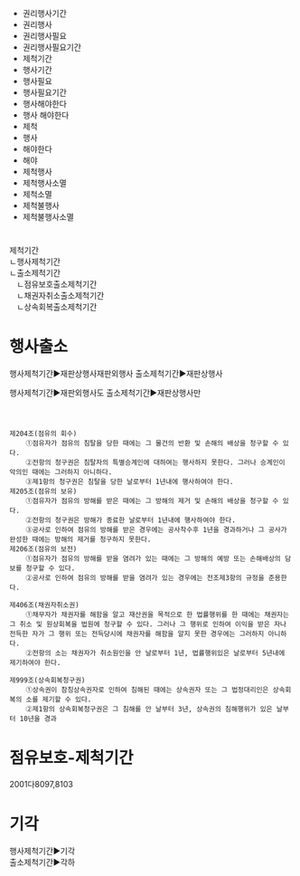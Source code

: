 - 권리행사기간  
- 권리행사
- 권리행사필요
- 권리행사필요기간  
- 제척기간  
- 행사기간
- 행사필요
- 행사필요기간
- 행사해야한다
- 행사 해야한다
- 제척
- 행사
- 해야한다
- 해야
- 제척행사
- 제척행사소멸
- 제척소멸
- 제척불행사
- 제척불행사소멸



#
제척기간  
ㄴ행사제척기간  
ㄴ출소제척기간  
ㅤㄴ점유보호출소제척기간  
ㅤㄴ채권자취소출소제척기간  
ㅤㄴ상속회복출소제척기간  


# 행사출소
행사제척기간▶재판상행사재판외행사
출소제척기간▶재판상행사

행사제척기간▶재판외행사도
출소제척기간▶재판상행사만



#
```

제204조(점유의 회수) 
    ①점유자가 점유의 침탈을 당한 때에는 그 물건의 반환 및 손해의 배상을 청구할 수 있다.
    ②전항의 청구권은 침탈자의 특별승계인에 대하여는 행사하지 못한다. 그러나 승계인이 악의인 때에는 그러하지 아니하다.
    ③제1항의 청구권은 침탈을 당한 날로부터 1년내에 행사하여야 한다.
제205조(점유의 보유) 
    ①점유자가 점유의 방해를 받은 때에는 그 방해의 제거 및 손해의 배상을 청구할 수 있다.
    ②전항의 청구권은 방해가 종료한 날로부터 1년내에 행사하여야 한다.
    ③공사로 인하여 점유의 방해를 받은 경우에는 공사착수후 1년을 경과하거나 그 공사가 완성한 때에는 방해의 제거를 청구하지 못한다.
제206조(점유의 보전) 
    ①점유자가 점유의 방해를 받을 염려가 있는 때에는 그 방해의 예방 또는 손해배상의 담보를 청구할 수 있다.
    ②공사로 인하여 점유의 방해를 받을 염려가 있는 경우에는 전조제3항의 규정을 준용한다.

제406조(채권자취소권) 
    ①채무자가 채권자를 해함을 알고 재산권을 목적으로 한 법률행위를 한 때에는 채권자는 그 취소 및 원상회복을 법원에 청구할 수 있다. 그러나 그 행위로 인하여 이익을 받은 자나 전득한 자가 그 행위 또는 전득당시에 채권자를 해함을 알지 못한 경우에는 그러하지 아니하다.
    ②전항의 소는 채권자가 취소원인을 안 날로부터 1년, 법률행위있은 날로부터 5년내에 제기하여야 한다.

제999조(상속회복청구권) 
    ①상속권이 참칭상속권자로 인하여 침해된 때에는 상속권자 또는 그 법정대리인은 상속회복의 소를 제기할 수 있다.
    ②제1항의 상속회복청구권은 그 침해를 안 날부터 3년, 상속권의 침해행위가 있은 날부터 10년을 경과
```

# 점유보호-제척기간
2001다8097,8103


# 기각
행사제척기간▶기각  
출소제척기간▶각하  